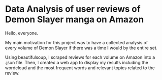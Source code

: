 # Data Analysis of user reviews of Demon Slayer manga on Amazon
Hello, everyone. 

My main motivation for this project was to have a collected analysis of every volume of Demon Slayer if there was a time I would by the entire set. 

Using beautifulsoup, I scraped reviews for each volume on Amazon into a .json file. Then, I created a web app to display my results including the wordcloud and the most frequent words and relevant topics related to the review. 
